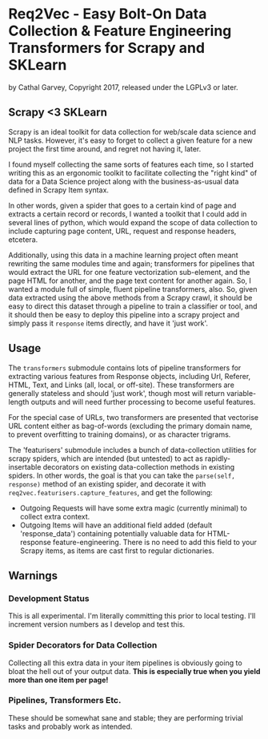 # Req2Vec - Easy Bolt-On Data Collection & Feature Engineering Transformers for Scrapy and SKLearn
by Cathal Garvey, Copyright 2017, released under the LGPLv3 or later.

## Scrapy <3 SKLearn
Scrapy is an ideal toolkit for data collection for web/scale data science
and NLP tasks. However, it's easy to forget to collect a given feature
for a new project the first time around, and regret not having it, later.

I found myself collecting the same sorts of features each time, so I started
writing this as an ergonomic toolkit to facilitate collecting the "right kind"
of data for a Data Science project along with the business-as-usual data
defined in Scrapy Item syntax.

In other words, given a spider that goes to a certain kind of page and
extracts a certain record or records, I wanted a toolkit that I could add
in several lines of python, which would expand the scope of data collection
to include capturing page content, URL, request and response headers,
etcetera.

Additionally, using this data in a machine learning project often meant
rewriting the same modules time and again; transformers for pipelines that
would extract the URL for one feature vectorization sub-element, and the
page HTML for another, and the page text content for another again. So,
I wanted a module full of simple, fluent pipeline transformers, also.
So, given data extracted using the above methods from a Scrapy crawl,
it should be easy to direct this dataset through a pipeline to train a
classifier or tool, and it should then be easy to deploy this pipeline
into a scrapy project and simply pass it `response` items directly, and
have it 'just work'.

## Usage

The `transformers` submodule contains lots of pipeline transformers for
extracting various features from Response objects, including Url, Referer,
HTML, Text, and Links (all, local, or off-site). These transformers are
generally stateless and should 'just work', though most will return
variable-length outputs and will need further processing to become useful
features.

For the special case of URLs, two transformers are presented that vectorise
URL content either as bag-of-words (excluding the primary domain name,
to prevent overfitting to training domains), or as character trigrams.

The 'featurisers' submodule includes a bunch of data-collection utilities
for scrapy spiders, which are intended (but untested) to act as rapidly-
insertable decorators on existing data-collection methods in existing
spiders. In other words, the goal is that you can take the `parse(self, response)`
method of an existing spider, and decorate it with `req2vec.featurisers.capture_features`,
and get the following:

* Outgoing Requests will have some extra magic (currently minimal) to collect extra context.
* Outgoing Items will have an additional field added (default 'response_data')
  containing potentially valuable data for HTML-response feature-engineering.
  There is no need to add this field to your Scrapy items, as items are cast
  first to regular dictionaries.

## Warnings

### Development Status
This is all experimental. I'm literally committing this prior to local testing.
I'll increment version numbers as I develop and test this.

### Spider Decorators for Data Collection
Collecting all this extra data in your item pipelines is obviously going
to bloat the hell out of your output data. **This is especially true when
you yield more than one item per page!**

### Pipelines, Transformers Etc.
These should be somewhat sane and stable; they are performing trivial
tasks and probably work as intended.
